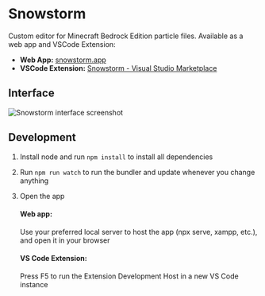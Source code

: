 # Snowstorm

Custom editor for Minecraft Bedrock Edition particle files. Available as a web app and VSCode Extension:
* **Web App:** [snowstorm.app](https://snowstorm.app/)
* **VSCode Extension:** [Snowstorm - Visual Studio Marketplace](https://marketplace.visualstudio.com/items?itemName=JannisX11.snowstorm)


## Interface

![Snowstorm interface screenshot](https://snowstorm.app/content/interface.png)


## Development

1. Install node and run `npm install` to install all dependencies

2. Run `npm run watch` to run the bundler and update whenever you change anything

3. Open the app

	#### Web app:

	Use your preferred local server to host the app (npx serve, xampp, etc.), and open it in your browser

	#### VS Code Extension:

	Press F5 to run the Extension Development Host in a new VS Code instance
